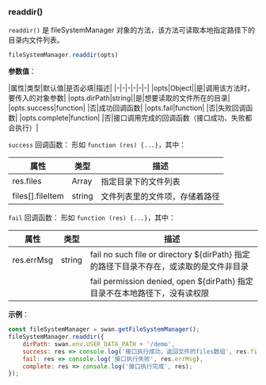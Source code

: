 ### readdir()

`readdir()` 是 fileSystemManager 对象的方法，该方法可读取本地指定路径下的目录内文件列表。

```js
fileSystemManager.readdir(opts)
```

**参数值**：

|属性|类型|默认值|是否必填|描述|
|-|-|-|-|-|-|
|opts|Object||是|调用该方法时，要传入的对象参数|
|opts.dirPath|string||是|想要读取的文件所在的目录|
|opts.success|function| |否|成功回调函数|
|opts.fail|function| |否|失败回调函数|
|opts.complete|function| |否|接口调用完成的回调函数（接口成功、失败都会执行）|

`success` 回调函数：
形如 `function (res) {...}`，其中：

|属性|类型|描述|
|-|-|-|
|res.files|Array|指定目录下的文件列表|
|files[].fileItem|string|文件列表里的文件项，存储着路径|

`fail` 回调函数：
形如 `function (res) {...}`，其中：

|属性|类型|描述|
|-|-|-|
|res.errMsg|string|fail no such file or directory ${dirPath} 指定的路径下目录不存在，或读取的是文件非目录|
|||fail permission denied, open ${dirPath} 指定目录不在本地路径下，没有读权限|

**示例**：

```js
const fileSystemManager = swan.getFileSystemManager();
fileSystemManager.readdir({
    dirPath: swan.env.USER_DATA_PATH + '/demo',
    success: res => console.log('接口执行成功，返回文件的files数组', res.files),
    fail: res => console.log('接口执行失败', res.errMsg),
    complete: res => console.log('接口执行完成', res);
});
```
